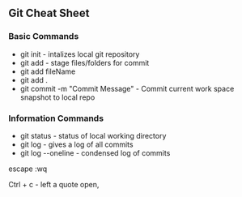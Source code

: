 ## Git Cheat Sheet

### Basic Commands
* git init - intalizes local git repository
* git add - stage files/folders for commit
* git add fileName
* git add .
* git commit -m "Commit Message" - Commit current work space snapshot to local repo


### Information Commands
* git status  - status of local working directory 
* git log  - gives a log of all commits
* git log --oneline  - condensed log of commits


escape :wq

Ctrl + c - left a quote open,
